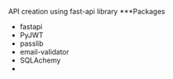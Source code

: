API creation using fast-api library
***Packages
- fastapi
- PyJWT
- passlib
- email-validator
- SQLAchemy
- 
